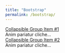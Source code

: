 ```yaml
---
title: "Bootstrap"
permalink: /bootstrap/
---
```

<div class="container-fluid">
	<div class="row">
		<div class="col-md-12">
			<div class="panel-group" id="panel-493892">
				<div class="panel panel-default">
					<div class="panel-heading">
						 <a class="panel-title" data-toggle="collapse" data-parent="#panel-493892" href="#panel-element-183799">Collapsible Group Item #1</a>
					</div>
					<div id="panel-element-183799" class="panel-collapse collapse in">
						<div class="panel-body">
							Anim pariatur cliche...
						</div>
					</div>
				</div>
				<div class="panel panel-default">
					<div class="panel-heading">
						 <a class="panel-title collapsed" data-toggle="collapse" data-parent="#panel-493892" href="#panel-element-41431">Collapsible Group Item #2</a>
					</div>
					<div id="panel-element-41431" class="panel-collapse collapse">
						<div class="panel-body">
							Anim pariatur cliche...
						</div>
					</div>
				</div>
			</div>
		</div>
	</div>
</div>
